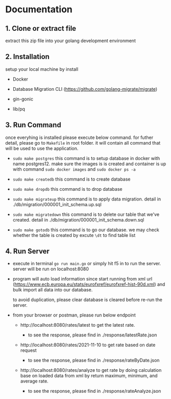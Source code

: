 # Documentation

## 1. Clone or extract file

extract this zip file into your golang development environment

## 2. Installation

setup your local machine by install 

- Docker 

- Database Migration CLI (https://github.com/golang-migrate/migrate)

- gin-gonic

- lib/pq

## 3. Run Command

once everyhing is installed please execute below command. for futher detail, please go to ```Makefile``` in root folder. it will contain all command that will be used to use the application.

- ```sudo make postgres```
  this command is to setup database in docker with name postgres12.
  make sure the images is is created and container is up with command ```sudo docker images``` and ```sudo docker ps -a```

- ```sudo make createdb```
  this command is to create database

- ```sudo make dropdb```
  this command is to drop database

- ```sudo make migrateup```
  this command is to apply data migration. detail in ./db/migration/000001_init_schema.up.sql

- ```sudo make migratedown```
  this command is to delete our table that we've created. detail in ./db/migration/000001_init_schema.down.sql

- ```sudo make gotodb```
  this command is to go our database. we may check whether the table is created by excute ```\dt``` to find table list

## 4. Run Server

- execute in terminal ```go run main.go``` or simply hit f5 in to run the server. server will be run on localhost:8080

- program will auto load information since start running from xml url (https://www.ecb.europa.eu/stats/eurofxref/eurofxref-hist-90d.xml) and bulk import all data into our database. 

  to avoid duplication, please clear database is cleared before re-run the server.

- from your browser or postman, please run below endpoint

    - http://localhost:8080/rates/latest to get the latest rate.

        - to see the response, please find in ./response/latestRate.json

    - http://localhost:8080/rates/2021-11-10 to get rate based on date request

        - to see the response, please find in ./response/rateByDate.json 

    - http://localhost:8080/rates/analyze to get rate by doing calculation base on loaded data from xml by return maximum, minimum, and average rate.

        - to see the response, please find in ./response/rateAnalyze.json
